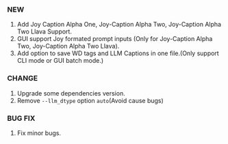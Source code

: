 ### NEW

1. Add Joy Caption Alpha One, Joy-Caption Alpha Two, Joy-Caption Alpha Two Llava Support.
2. GUI support Joy formated prompt inputs (Only for Joy-Caption Alpha Two, Joy-Caption Alpha Two Llava).
3. Add option to save WD tags and LLM Captions in one file.(Only support CLI mode or GUI batch mode.)

### CHANGE

1. Upgrade some dependencies version.
2. Remove `--llm_dtype` option `auto`(Avoid cause bugs)

### BUG FIX

1. Fix minor bugs.